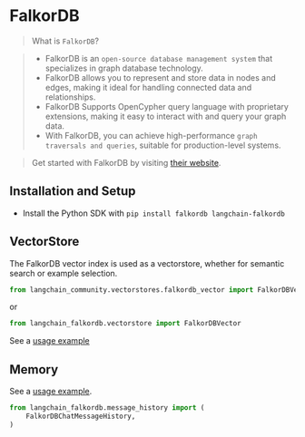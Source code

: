 # FalkorDB

>What is `FalkorDB`?

>- FalkorDB is an `open-source database management system` that specializes in graph database technology.
>- FalkorDB allows you to represent and store data in nodes and edges, making it ideal for handling connected data and relationships.
>- FalkorDB Supports OpenCypher query language with proprietary extensions, making it easy to interact with and query your graph data.
>- With FalkorDB, you can achieve high-performance `graph traversals and queries`, suitable for production-level systems.

>Get started with FalkorDB by visiting [their website](https://docs.falkordb.com/).

## Installation and Setup

- Install the Python SDK with `pip install falkordb langchain-falkordb`

## VectorStore

The FalkorDB vector index is used as a vectorstore,
whether for semantic search or example selection.

```python
from langchain_community.vectorstores.falkordb_vector import FalkorDBVector
```
or 

```python
from langchain_falkordb.vectorstore import FalkorDBVector
```

See a [usage example](/oss/integrations/vectorstores/falkordbvector.ipynb)

## Memory

See a [usage example](/oss/integrations/memory/falkordb_chat_message_history.ipynb).

```python
from langchain_falkordb.message_history import (
    FalkorDBChatMessageHistory,
)
```
